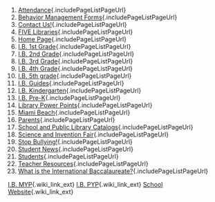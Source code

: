 <div id="content_view" class="wiki" style="display: block;">

<div class="includeBody">

1.  [Attendance](Attendance.html){.includePageListPageUrl}
2.  [Behavior Management
    Forms](Behavior%20Management%20Forms.html){.includePageListPageUrl}
3.  [Contact Us!](Contact%20Us%21.html){.includePageListPageUrl}
4.  [FIVE Libraries](FIVE%20Libraries.html){.includePageListPageUrl}
5.  [Home Page](Home%20Page.html){.includePageListPageUrl}
6.  [I.B. 1st Grade](I.B.%201st%20Grade.html){.includePageListPageUrl}
7.  [I.B. 2nd Grade](I.B.%202nd%20Grade.html){.includePageListPageUrl}
8.  [I.B. 3rd Grade](I.B.%203rd%20Grade.html){.includePageListPageUrl}
9.  [I.B. 4th Grade](I.B.%204th%20Grade.html){.includePageListPageUrl}
10. [I.B. 5th grade](I.B.%205th%20grade.html){.includePageListPageUrl}
11. [I.B. Guides](I.B.%20Guides.html){.includePageListPageUrl}
12. [I.B.
    Kindergarten](I.B.%20Kindergarten.html){.includePageListPageUrl}
13. [I.B. Pre-K](I.B.%20Pre-K.html){.includePageListPageUrl}
14. [Library Power
    Points](Library%20Power%20Points.html){.includePageListPageUrl}
15. [Miami Beach](Miami%20Beach.html){.includePageListPageUrl}
16. [Parents](Parents.html){.includePageListPageUrl}
17. [School and Public Library
    Catalogs](School%20and%20Public%20Library%20Catalogs.html){.includePageListPageUrl}
18. [Science and Invention
    Fair](Science%20and%20Invention%20Fair.html){.includePageListPageUrl}
19. [Stop Bullying!](Stop%20Bullying%21.html){.includePageListPageUrl}
20. [Student News](Student%20News.html){.includePageListPageUrl}
21. [Students](Students.html){.includePageListPageUrl}
22. [Teacher
    Resources](Teacher%20Resources.html){.includePageListPageUrl}
23. [What is the International
    Baccalaureate?](What%20is%20the%20International%20Baccalaureate%3F.html){.includePageListPageUrl}

</div>

[I.B.
MYP](http://www.fienbergfisherk8.com/international-bacaloriate-program/ib-myp/){.wiki_link_ext}
[I.B. PYP](http://ffk8pyp.weebly.com/){.wiki_link_ext} [School
Website](http://www.fienbergfisherk8.com/){.wiki_link_ext}

</div>
